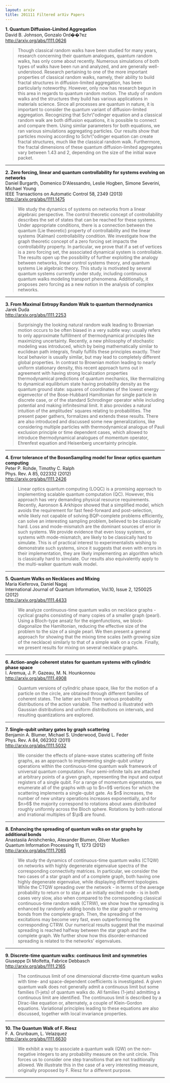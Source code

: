 ```yaml
---
layout: arxiv
title: 201111 Filtered arXiv Papers
---
```


**1.    Quantum Diffusion-Limited Aggregation**  
David B. Johnson, Gonzalo Ord��?ez  
http://arxiv.org/abs/1111.0626  
<blockquote>
<p>
Though classical random walks have been studied for many years, research concerning their quantum analogues, quantum random walks, has only come about recently. Numerous simulations of both types of walks have been run and analyzed, and are generally well-understood. Research pertaining to one of the more important properties of classical random walks, namely, their ability to build fractal structures in diffusion-limited aggregation, has been particularly noteworthy. However, only now has research begun in this area in regards to quantum random motion. The study of random walks and the structures they build has various applications in materials science. Since all processes are quantum in nature, it is important to consider the quantum variant of diffusion-limited aggregation. Recognizing that Schr\"odinger equation and a classical random walk are both diffusion equations, it is possible to connect and compare them. Using similar parameters for both equations, we ran various simulations aggregating particles. Our results show that particles moving according to Schr\"odinger equation can create fractal structures, much like the classical random walk. Furthermore, the fractal dimensions of these quantum diffusion-limited aggregates vary between 1.43 and 2, depending on the size of the initial wave packet.
</p>
</blockquote>

------

**2.    Zero forcing, linear and quantum controllability for systems evolving on networks**  
Daniel Burgarth, Domenico D'Alessandro, Leslie Hogben, Simone Severini, Michael Young  
IEEE Transactions on Automatic Control 58, 2349 (2013)  
http://arxiv.org/abs/1111.1475  
<blockquote>
<p>
We study the dynamics of systems on networks from a linear algebraic perspective. The control theoretic concept of controllability describes the set of states that can be reached for these systems. Under appropriate conditions, there is a connection between the quantum (Lie theoretic) property of controllability and the linear systems (Kalman) controllability condition. We investigate how the graph theoretic concept of a zero forcing set impacts the controllability property. In particular, we prove that if a set of vertices is a zero forcing set, the associated dynamical system is controllable. The results open up the possibility of further exploiting the analogy between networks, linear control systems theory, and quantum systems Lie algebraic theory. This study is motivated by several quantum systems currently under study, including continuous quantum walks modeling transport phenomena. Additionally, it proposes zero forcing as a new notion in the analysis of complex networks.
</p>
</blockquote>

------

**3.    From Maximal Entropy Random Walk to quantum thermodynamics**  
Jarek Duda  
http://arxiv.org/abs/1111.2253  
<blockquote>
<p>
Surprisingly the looking natural random walk leading to Brownian motion occurs to be often biased in a very subtle way: usually refers to only approximate fulfillment of thermodynamical principles like maximizing uncertainty. Recently, a new philosophy of stochastic modeling was introduced, which by being mathematically similar to euclidean path integrals, finally fulfills these principles exactly. Their local behavior is usually similar, but may lead to completely different global properties. In contrast to Brownian motion leading to nearly uniform stationary density, this recent approach turns out in agreement with having strong localization properties thermodynamical predictions of quantum mechanics, like thermalizing to dynamical equilibrium state having probability density as the quantum ground state: squares of coordinates of the lowest energy eigenvector of the Bose-Hubbard Hamiltonian for single particle in discrete case, or of the standard Schrodinger operator while including potential and making infinitesimal limit. It also provides a natural intuition of the amplitudes' squares relating to probabilities. The present paper gathers, formalizes and extends these results. There are also introduced and discussed some new generalizations, like considering multiple particles with thermodynamical analogue of Pauli exclusion principle or time dependent cases, which allowed to introduce thermodynamical analogues of momentum operator, Ehrenfest equation and Heisenberg uncertainty principle.
</p>
</blockquote>

------

**4.    Error tolerance of the BosonSampling model for linear optics quantum computing**  
Peter P. Rohde, Timothy C. Ralph  
Phys. Rev. A 85, 022332 (2012)  
http://arxiv.org/abs/1111.2426  
<blockquote>
<p>
Linear optics quantum computing (LOQC) is a promising approach to implementing scalable quantum computation (QC). However, this approach has very demanding physical resource requirements. Recently, Aaronson & Arkhipov showed that a simplified model, which avoids the requirement for fast feed-forward and post-selection, while likely not capable of solving BQP-complete problems efficiently, can solve an interesting sampling problem, believed to be classically hard. Loss and mode-mismatch are the dominant sources of error in such systems. We provide evidence that even lossy systems, or systems with mode-mismatch, are likely to be classically hard to simulate. This is of practical interest to experimentalists wishing to demonstrate such systems, since it suggests that even with errors in their implementation, they are likely implementing an algorithm which is classically hard to simulate. Our results also equivalently apply to the multi-walker quantum walk model.
</p>
</blockquote>

------

**5.    Quantum Walks on Necklaces and Mixing**  
Maria Kieferova, Daniel Nagaj  
International Journal of Quantum Information, Vol.10, Issue 2, 1250025 (2012)  
http://arxiv.org/abs/1111.4433  
<blockquote>
<p>
We analyze continuous-time quantum walks on necklace graphs - cyclical graphs consisting of many copies of a smaller graph (pearl). Using a Bloch-type ansatz for the eigenfunctions, we block-diagonalize the Hamiltonian, reducing the effective size of the problem to the size of a single pearl. We then present a general approach for showing that the mixing time scales (with growing size of the necklace) similarly to that of a simple walk on a cycle. Finally, we present results for mixing on several necklace graphs.
</p>
</blockquote>

------

**6.    Action-angle coherent states for quantum systems with cylindric phase space**  
I. Aremua, J. P. Gazeau, M. N. Hounkonnou  
http://arxiv.org/abs/1111.4908  
<blockquote>
<p>
Quantum versions of cylindric phase space, like for the motion of a particle on the circle, are obtained through different families of coherent states. The latter are built from various probability distributions of the action variable. The method is illustrated with Gaussian distributions and uniform distributions on intervals, and resulting quantizations are explored.
</p>
</blockquote>

------

**7.    Single-qubit unitary gates by graph scattering**  
Benjamin A. Blumer, Michael S. Underwood, David L. Feder  
Phys. Rev. A 84, 062302 (2011)  
http://arxiv.org/abs/1111.5032  
<blockquote>
<p>
We consider the effects of plane-wave states scattering off finite graphs, as an approach to implementing single-qubit unitary operations within the continuous-time quantum walk framework of universal quantum computation. Four semi-infinite tails are attached at arbitrary points of a given graph, representing the input and output registers of a single qubit. For a range of momentum eigenstates, we enumerate all of the graphs with up to $n=9$ vertices for which the scattering implements a single-qubit gate. As $n$ increases, the number of new unitary operations increases exponentially, and for $n>6$ the majority correspond to rotations about axes distributed roughly uniformly across the Bloch sphere. Rotations by both rational and irrational multiples of $\pi$ are found.
</p>
</blockquote>

------

**8.    Enhancing the spreading of quantum walks on star graphs by additional bonds**  
Anastasiia Anishchenko, Alexander Blumen, Oliver Muelken  
Quantum Information Processing 11, 1273 (2012)  
http://arxiv.org/abs/1111.7065  
<blockquote>
<p>
We study the dynamics of continuous-time quantum walks (CTQW) on networks with highly degenerate eigenvalue spectra of the corresponding connectivity matrices. In particular, we consider the two cases of a star graph and of a complete graph, both having one highly degenerate eigenvalue, while displaying different topologies. While the CTQW spreading over the network - in terms of the average probability to return or to stay at an initially excited node - is in both cases very slow, also when compared to the corresponding classical continuous-time random walk (CTRW), we show how the spreading is enhanced by randomly adding bonds to the star graph or removing bonds from the complete graph. Then, the spreading of the excitations may become very fast, even outperforming the corresponding CTRW. Our numerical results suggest that the maximal spreading is reached halfway between the star graph and the complete graph. We further show how this disorder-enhanced spreading is related to the networks' eigenvalues.
</p>
</blockquote>

------

**9.    Discrete-time quantum walks: continuous limit and symmetries**  
Giuseppe Di Molfetta, Fabrice Debbasch  
http://arxiv.org/abs/1111.2165  
<blockquote>
<p>
The continuous limit of one dimensional discrete-time quantum walks with time- and space-dependent coefficients is investigated. A given quantum walk does not generally admit a continuous limit but some families (1-jets) of quantum walks do. All families (1-jets) admitting a continuous limit are identified. The continuous limit is described by a Dirac-like equation or, alternately, a couple of Klein-Gordon equations. Variational principles leading to these equations are also discussed, together with local invariance properties.
</p>
</blockquote>

------

**10.    The Quantum Walk of F. Riesz**  
F. A. Grunbaum, L. Velazquez  
http://arxiv.org/abs/1111.6630  
<blockquote>
<p>
We exhibit a way to associate a quantum walk (QW) on the non-negative integers to any probability measure on the unit circle. This forces us to consider one step transitions that are not traditionally allowed. We illustrate this in the case of a very interesting measure, originally proposed by F. Riesz for a different purpose.
</p>
</blockquote>

------

